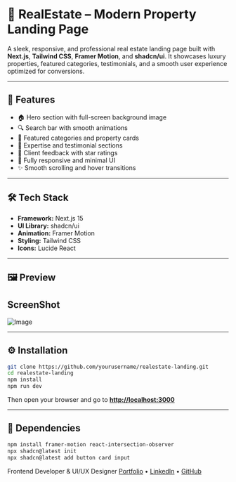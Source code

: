 # 🏡 RealEstate – Modern Property Landing Page

A sleek, responsive, and professional real estate landing page built with **Next.js**, **Tailwind CSS**, **Framer Motion**, and **shadcn/ui**.
It showcases luxury properties, featured categories, testimonials, and a smooth user experience optimized for conversions.

---

## 🚀 Features

* 🏠 Hero section with full-screen background image
* 🔍 Search bar with smooth animations
* 🧩 Featured categories and property cards
* 💼 Expertise and testimonial sections
* 💬 Client feedback with star ratings
* 📱 Fully responsive and minimal UI
* ✨ Smooth scrolling and hover transitions

---

## 🛠️ Tech Stack

* **Framework:** Next.js 15
* **UI Library:** shadcn/ui
* **Animation:** Framer Motion
* **Styling:** Tailwind CSS
* **Icons:** Lucide React

---


## 🖼️ Preview



## ScreenShot

![Image](https://github.com/user-attachments/assets/e58ee475-891f-48fd-88f8-227dee287d5e)

---

## ⚙️ Installation

```bash
git clone https://github.com/yourusername/realestate-landing.git
cd realestate-landing
npm install
npm run dev
```

Then open your browser and go to **[http://localhost:3000](http://localhost:3000)**

---

## 🧰 Dependencies

```bash
npm install framer-motion react-intersection-observer
npx shadcn@latest init
npx shadcn@latest add button card input
```




Frontend Developer & UI/UX Designer
[Portfolio](https://your-portfolio-link.com) • [LinkedIn](https://linkedin.com/in/yourprofile) • [GitHub](https://github.com/yourusername)
